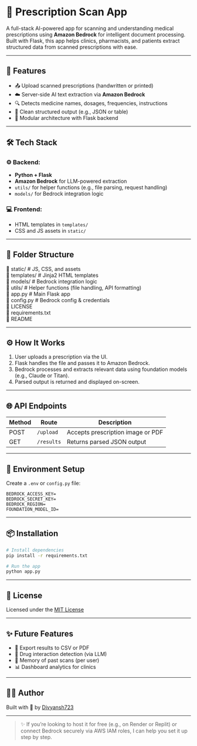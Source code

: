 # 🧠 Prescription Scan App

A full-stack AI-powered app for scanning and understanding medical prescriptions using **Amazon Bedrock** for intelligent document processing. Built with Flask, this app helps clinics, pharmacists, and patients extract structured data from scanned prescriptions with ease.

---

## 🚀 Features

- 📤 Upload scanned prescriptions (handwritten or printed)
- ☁️ Server-side AI text extraction via **Amazon Bedrock**
- 🔍 Detects medicine names, dosages, frequencies, instructions
- 📄 Clean structured output (e.g., JSON or table)
- 🧩 Modular architecture with Flask backend

---

## 🛠️ Tech Stack

### ⚙️ Backend:
- **Python + Flask**
- **Amazon Bedrock** for LLM-powered extraction
- `utils/` for helper functions (e.g., file parsing, request handling)
- `models/` for Bedrock integration logic

### 💻 Frontend:
- HTML templates in `templates/`
- CSS and JS assets in `static/`

---

## 📂 Folder Structure

📁 static/         # JS, CSS, and assets  
📁 templates/      # Jinja2 HTML templates  
📁 models/         # Bedrock integration logic  
📁 utils/          # Helper functions (file handling, API formatting)  
📄 app.py          # Main Flask app  
📄 config.py       # Bedrock config & credentials  
📄 LICENSE  
📄 requirements.txt  
📄 README

---

## ⚙️ How It Works

1. User uploads a prescription via the UI.
2. Flask handles the file and passes it to Amazon Bedrock.
3. Bedrock processes and extracts relevant data using foundation models (e.g., Claude or Titan).
4. Parsed output is returned and displayed on-screen.

---

## 🌐 API Endpoints

| Method | Route       | Description                          |
|--------|-------------|--------------------------------------|
| POST   | `/upload`   | Accepts prescription image or PDF    |
| GET    | `/results`  | Returns parsed JSON output           |

---

## 🔐 Environment Setup

Create a `.env` or `config.py` file:
```
BEDROCK_ACCESS_KEY=
BEDROCK_SECRET_KEY=
BEDROCK_REGION=
FOUNDATION_MODEL_ID=
```

---

## 📦 Installation

```bash
# Install dependencies
pip install -r requirements.txt

# Run the app
python app.py
```

---

## 📄 License

Licensed under the [MIT License](LICENSE)

---

## ✨ Future Features

- 🧾 Export results to CSV or PDF
- 🧬 Drug interaction detection (via LLM)
- 🧠 Memory of past scans (per user)
- 📊 Dashboard analytics for clinics

---

## 👨‍⚕️ Author

Built with 💊 by [Divyansh723](https://github.com/Divyansh723)

---

> ✨ If you’re looking to host it for free (e.g., on Render or Replit) or connect Bedrock securely via AWS IAM roles, I can help you set it up step by step.
